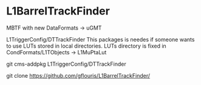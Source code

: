 # L1BarrelTrackFinder
MBTF with new DataFormats -> uGMT

L1TriggerConfig/DTTrackFinder This packages is needes if someone wants to use LUTs 
stored in local directories. LUTs directory is fixed in CondFormats/L1TObjects -> L1MuPtaLut

git cms-addpkg L1TriggerConfig/DTTrackFinder

git clone https://github.com/gflouris/L1BarrelTrackFinder/


